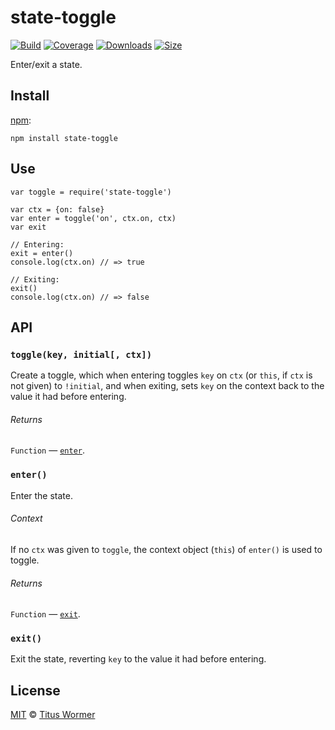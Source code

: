 state-toggle
============

[![Build](https://img.shields.io/travis/wooorm/state-toggle.svg)](https://travis-ci.org/wooorm/state-toggle) [![Coverage](https://img.shields.io/codecov/c/github/wooorm/state-toggle.svg)](https://codecov.io/github/wooorm/state-toggle) [![Downloads](https://img.shields.io/npm/dm/state-toggle.svg)](https://www.npmjs.com/package/state-toggle) [![Size](https://img.shields.io/bundlephobia/minzip/state-toggle.svg)](https://bundlephobia.com/result?p=state-toggle)

Enter/exit a state.

Install
-------

[npm](https://docs.npmjs.com/cli/install):

    npm install state-toggle

Use
---

    var toggle = require('state-toggle')

    var ctx = {on: false}
    var enter = toggle('on', ctx.on, ctx)
    var exit

    // Entering:
    exit = enter()
    console.log(ctx.on) // => true

    // Exiting:
    exit()
    console.log(ctx.on) // => false

API
---

### `toggle(key, initial[, ctx])`

Create a toggle, which when entering toggles `key` on `ctx` (or `this`, if `ctx` is not given) to `!initial`, and when exiting, sets `key` on the context back to the value it had before entering.

###### Returns

`Function` — [`enter`](#enter).

### `enter()`

Enter the state.

###### Context

If no `ctx` was given to `toggle`, the context object (`this`) of `enter()` is used to toggle.

###### Returns

`Function` — [`exit`](#exit).

### `exit()`

Exit the state, reverting `key` to the value it had before entering.

License
-------

[MIT](license) © [Titus Wormer](https://wooorm.com)

